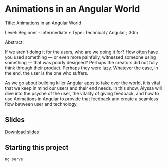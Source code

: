 # Animations in an Angular World
Title: Animations in an Angular World

Level: Beginner - Intermediate • Type: Technical / Angular ; 30m

Abstract:

If we aren't doing it for the users, who are we doing it for? How often have you used something — or even more painfully, witnessed someone using something — that was poorly designed? Perhaps the creators did not fully think through their product. Perhaps they were lazy. Whatever the case, in the end, the user is the one who suffers.

As we go about building killer Angular apps to take over the world, it is vital that we keep in mind our users and their end needs. In this show, Alyssa will dive into the psyche of the user, the vitality of giving feedback, and how to use Animations in Angular to provide that feedback and create a seamless flow between user and technology.

## Slides

[Download slides](http://cl.nicoll.co/1efba45bcdaf)

## Starting this project
`ng serve`

